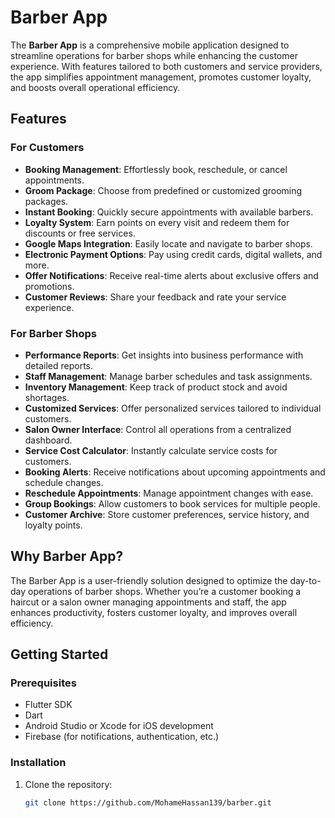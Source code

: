 # Barber App

The **Barber App** is a comprehensive mobile application designed to streamline operations for barber shops while enhancing the customer experience. With features tailored to both customers and service providers, the app simplifies appointment management, promotes customer loyalty, and boosts overall operational efficiency.

## Features

### For Customers
- **Booking Management**: Effortlessly book, reschedule, or cancel appointments.
- **Groom Package**: Choose from predefined or customized grooming packages.
- **Instant Booking**: Quickly secure appointments with available barbers.
- **Loyalty System**: Earn points on every visit and redeem them for discounts or free services.
- **Google Maps Integration**: Easily locate and navigate to barber shops.
- **Electronic Payment Options**: Pay using credit cards, digital wallets, and more.
- **Offer Notifications**: Receive real-time alerts about exclusive offers and promotions.
- **Customer Reviews**: Share your feedback and rate your service experience.
  
### For Barber Shops
- **Performance Reports**: Get insights into business performance with detailed reports.
- **Staff Management**: Manage barber schedules and task assignments.
- **Inventory Management**: Keep track of product stock and avoid shortages.
- **Customized Services**: Offer personalized services tailored to individual customers.
- **Salon Owner Interface**: Control all operations from a centralized dashboard.
- **Service Cost Calculator**: Instantly calculate service costs for customers.
- **Booking Alerts**: Receive notifications about upcoming appointments and schedule changes.
- **Reschedule Appointments**: Manage appointment changes with ease.
- **Group Bookings**: Allow customers to book services for multiple people.
- **Customer Archive**: Store customer preferences, service history, and loyalty points.

## Why Barber App?

The Barber App is a user-friendly solution designed to optimize the day-to-day operations of barber shops. Whether you’re a customer booking a haircut or a salon owner managing appointments and staff, the app enhances productivity, fosters customer loyalty, and improves overall efficiency.

## Getting Started

### Prerequisites
- Flutter SDK
- Dart
- Android Studio or Xcode for iOS development
- Firebase (for notifications, authentication, etc.)
  
### Installation
1. Clone the repository:
   ```bash
   git clone https://github.com/MohameHassan139/barber.git
